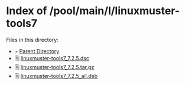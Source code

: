 
# Index of /pool/main/l/linuxmuster-tools7
Files in this directory:
- ⤴ [Parent Directory](../)
- 🗒 [linuxmuster-tools7_7.2.5.dsc](linuxmuster-tools7_7.2.5.dsc)
- 🗒 [linuxmuster-tools7_7.2.5.tar.gz](linuxmuster-tools7_7.2.5.tar.gz)
- 🗒 [linuxmuster-tools7_7.2.5_all.deb](linuxmuster-tools7_7.2.5_all.deb)
